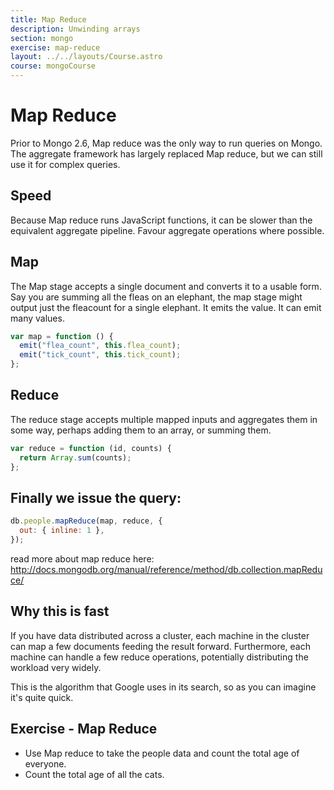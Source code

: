```yaml
---
title: Map Reduce
description: Unwinding arrays
section: mongo
exercise: map-reduce
layout: ../../layouts/Course.astro
course: mongoCourse
---
```


# Map Reduce

Prior to Mongo 2.6, Map reduce was the only way to run queries on Mongo. The aggregate framework has largely replaced Map reduce, but we can still use it for complex queries.

## Speed

Because Map reduce runs JavaScript functions, it can be slower than the equivalent aggregate pipeline. Favour aggregate operations where possible.

## Map

The Map stage accepts a single document and converts it to a usable form. Say you are summing all the fleas on an elephant, the map stage might output just the fleacount for a single elephant. It emits the value. It can emit many values.

```js
var map = function () {
  emit("flea_count", this.flea_count);
  emit("tick_count", this.tick_count);
};
```

## Reduce

The reduce stage accepts multiple mapped inputs and aggregates them in some way, perhaps adding them to an array, or summing them.

```js
var reduce = function (id, counts) {
  return Array.sum(counts);
};
```

## Finally we issue the query:

```js
db.people.mapReduce(map, reduce, {
  out: { inline: 1 },
});
```

read more about map reduce here: <http://docs.mongodb.org/manual/reference/method/db.collection.mapReduce/>

## Why this is fast

If you have data distributed across a cluster, each machine in the cluster can map a few documents feeding the result forward. Furthermore, each machine can handle a few reduce operations, potentially distributing the workload very widely.

This is the algorithm that Google uses in its search, so as you can imagine it's quite quick.

## Exercise - Map Reduce

- Use Map reduce to take the people data and count the total age of everyone.
- Count the total age of all the cats.
